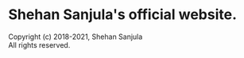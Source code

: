 # Shehan Sanjula's official website.
Copyright (c) 2018-2021, Shehan Sanjula
<br/> All rights reserved.
